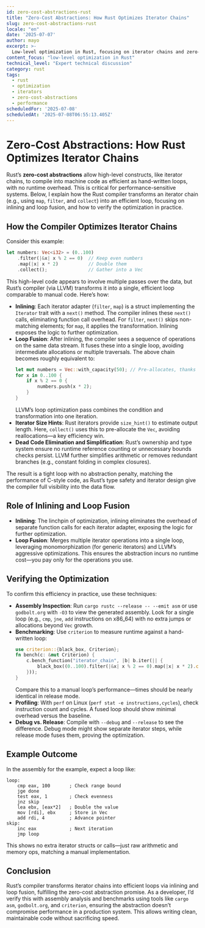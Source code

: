 ```yaml
---
id: zero-cost-abstractions-rust
title: "Zero-Cost Abstractions: How Rust Optimizes Iterator Chains"
slug: zero-cost-abstractions-rust
locale: "en"
date: '2025-07-07'
author: mayo
excerpt: >-
  Low-level optimization in Rust, focusing on iterator chains and zero-cost abstractions
content_focus: "low-level optimization in Rust"
technical_level: "Expert technical discussion"
category: rust
tags:
  - rust
  - optimization
  - iterators
  - zero-cost-abstractions
  - performance
scheduledFor: '2025-07-08'
scheduledAt: '2025-07-08T06:55:13.405Z'
---
```


# Zero-Cost Abstractions: How Rust Optimizes Iterator Chains

Rust’s **zero-cost abstractions** allow high-level constructs, like iterator chains, to compile into machine code as efficient as hand-written loops, with no runtime overhead. This is critical for performance-sensitive systems. Below, I explain how the Rust compiler transforms an iterator chain (e.g., using `map`, `filter`, and `collect`) into an efficient loop, focusing on inlining and loop fusion, and how to verify the optimization in practice.

## How the Compiler Optimizes Iterator Chains

Consider this example:

```rust
let numbers: Vec<i32> = (0..100)
    .filter(|&x| x % 2 == 0)  // Keep even numbers
    .map(|x| x * 2)           // Double them
    .collect();               // Gather into a Vec
```

This high-level code appears to involve multiple passes over the data, but Rust’s compiler (via LLVM) transforms it into a single, efficient loop comparable to manual code. Here’s how:

- **Inlining**: Each iterator adapter (`filter`, `map`) is a struct implementing the `Iterator` trait with a `next()` method. The compiler inlines these `next()` calls, eliminating function call overhead. For `filter`, `next()` skips non-matching elements; for `map`, it applies the transformation. Inlining exposes the logic to further optimization.
- **Loop Fusion**: After inlining, the compiler sees a sequence of operations on the same data stream. It fuses these into a single loop, avoiding intermediate allocations or multiple traversals. The above chain becomes roughly equivalent to:
  ```rust
  let mut numbers = Vec::with_capacity(50); // Pre-allocates, thanks to size hints
  for x in 0..100 {
      if x % 2 == 0 {
          numbers.push(x * 2);
      }
  }
  ```
  LLVM’s loop optimization pass combines the condition and transformation into one iteration.
- **Iterator Size Hints**: Rust iterators provide `size_hint()` to estimate output length. Here, `collect()` uses this to pre-allocate the `Vec`, avoiding reallocations—a key efficiency win.
- **Dead Code Elimination and Simplification**: Rust’s ownership and type system ensure no runtime reference counting or unnecessary bounds checks persist. LLVM further simplifies arithmetic or removes redundant branches (e.g., constant folding in complex closures).

The result is a tight loop with no abstraction penalty, matching the performance of C-style code, as Rust’s type safety and iterator design give the compiler full visibility into the data flow.

## Role of Inlining and Loop Fusion

- **Inlining**: The linchpin of optimization, inlining eliminates the overhead of separate function calls for each iterator adapter, exposing the logic for further optimization.
- **Loop Fusion**: Merges multiple iterator operations into a single loop, leveraging monomorphization (for generic iterators) and LLVM’s aggressive optimizations. This ensures the abstraction incurs no runtime cost—you pay only for the operations you use.

## Verifying the Optimization

To confirm this efficiency in practice, use these techniques:

- **Assembly Inspection**: Run `cargo rustc --release -- --emit asm` or use `godbolt.org` with `-O3` to view the generated assembly. Look for a single loop (e.g., `cmp`, `jne`, `add` instructions on x86_64) with no extra jumps or allocations beyond `Vec` growth.
- **Benchmarking**: Use `criterion` to measure runtime against a hand-written loop:
  ```rust
  use criterion::{black_box, Criterion};
  fn bench(c: &mut Criterion) {
      c.bench_function("iterator_chain", |b| b.iter(|| {
          black_box((0..100).filter(|&x| x % 2 == 0).map(|x| x * 2).collect::<Vec<i32>>())
      }));
  }
  ```
  Compare this to a manual loop’s performance—times should be nearly identical in release mode.
- **Profiling**: With `perf` on Linux (`perf stat -e instructions,cycles`), check instruction count and cycles. A fused loop should show minimal overhead versus the baseline.
- **Debug vs. Release**: Compile with `--debug` and `--release` to see the difference. Debug mode might show separate iterator steps, while release mode fuses them, proving the optimization.

## Example Outcome

In the assembly for the example, expect a loop like:

```text
loop:
    cmp eax, 100       ; Check range bound
    jge done
    test eax, 1        ; Check evenness
    jnz skip
    lea ebx, [eax*2]   ; Double the value
    mov [rdi], ebx     ; Store in Vec
    add rdi, 4         ; Advance pointer
skip:
    inc eax            ; Next iteration
    jmp loop
```

This shows no extra iterator structs or calls—just raw arithmetic and memory ops, matching a manual implementation.

## Conclusion

Rust’s compiler transforms iterator chains into efficient loops via inlining and loop fusion, fulfilling the zero-cost abstraction promise. As a developer, I’d verify this with assembly analysis and benchmarks using tools like `cargo asm`, `godbolt.org`, and `criterion`, ensuring the abstraction doesn’t compromise performance in a production system. This allows writing clean, maintainable code without sacrificing speed.
